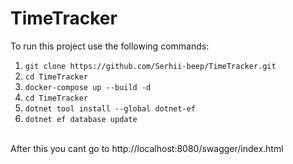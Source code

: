 # TimeTracker
To run this project use the following commands:
1. ``` git clone https://github.com/Serhii-beep/TimeTracker.git ```
2. ``` cd TimeTracker ```
3. ``` docker-compose up --build -d ```
4. ``` cd TimeTracker ```
5. ``` dotnet tool install --global dotnet-ef ```
6. ``` dotnet ef database update ```
<br>
After this you cant go to http://localhost:8080/swagger/index.html
